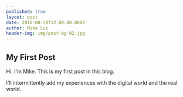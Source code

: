 ```yaml
---
published: true
layout: post
date: 2016-08-30T12:00:00.000Z
author: Mike Lui
header-img: img/post-bg-02.jpg
---
```

## My First Post

Hi. I'm Mike. This is my first post in this blog.

I'll intermittently add my experiences with the digital world and the real world.
